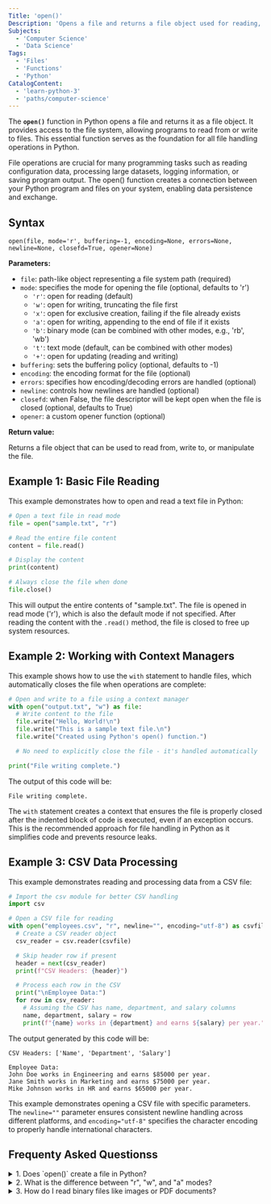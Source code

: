 ```yaml
---
Title: 'open()'
Description: 'Opens a file and returns a file object used for reading, writing, or appending data.'
Subjects:
  - 'Computer Science'
  - 'Data Science'
Tags:
  - 'Files'
  - 'Functions'
  - 'Python'
CatalogContent:
  - 'learn-python-3'
  - 'paths/computer-science'
---
```


The **`open()`** function in Python opens a file and returns it as a file object. It provides access to the file system, allowing programs to read from or write to files. This essential function serves as the foundation for all file handling operations in Python.

File operations are crucial for many programming tasks such as reading configuration data, processing large datasets, logging information, or saving program output. The open() function creates a connection between your Python program and files on your system, enabling data persistence and exchange.

## Syntax

```pseudo
open(file, mode='r', buffering=-1, encoding=None, errors=None, newline=None, closefd=True, opener=None)
```

**Parameters:**

- `file`: path-like object representing a file system path (required)
- `mode`: specifies the mode for opening the file (optional, defaults to 'r')
  - `'r'`: open for reading (default)
  - `'w'`: open for writing, truncating the file first
  - `'x'`: open for exclusive creation, failing if the file already exists
  - `'a'`: open for writing, appending to the end of file if it exists
  - `'b'`: binary mode (can be combined with other modes, e.g., 'rb', 'wb')
  - `'t'`: text mode (default, can be combined with other modes)
  - `'+'`: open for updating (reading and writing)
- `buffering`: sets the buffering policy (optional, defaults to -1)
- `encoding`: the encoding format for the file (optional)
- `errors`: specifies how encoding/decoding errors are handled (optional)
- `newline`: controls how newlines are handled (optional)
- `closefd`: when False, the file descriptor will be kept open when the file is closed (optional, defaults to True)
- `opener`: a custom opener function (optional)

**Return value:**

Returns a file object that can be used to read from, write to, or manipulate the file.

## Example 1: Basic File Reading

This example demonstrates how to open and read a text file in Python:

```py
# Open a text file in read mode
file = open("sample.txt", "r")

# Read the entire file content
content = file.read()

# Display the content
print(content)

# Always close the file when done
file.close()
```

This will output the entire contents of "sample.txt". The file is opened in read mode ('r'), which is also the default mode if not specified. After reading the content with the `.read()` method, the file is closed to free up system resources.

## Example 2: Working with Context Managers

This example shows how to use the `with` statement to handle files, which automatically closes the file when operations are complete:

```py
# Open and write to a file using a context manager
with open("output.txt", "w") as file:
  # Write content to the file
  file.write("Hello, World!\n")
  file.write("This is a sample text file.\n")
  file.write("Created using Python's open() function.")

  # No need to explicitly close the file - it's handled automatically

print("File writing complete.")
```

The output of this code will be:

```shell
File writing complete.
```

The `with` statement creates a context that ensures the file is properly closed after the indented block of code is executed, even if an exception occurs. This is the recommended approach for file handling in Python as it simplifies code and prevents resource leaks.

## Example 3: CSV Data Processing

This example demonstrates reading and processing data from a CSV file:

```py
# Import the csv module for better CSV handling
import csv

# Open a CSV file for reading
with open("employees.csv", "r", newline="", encoding="utf-8") as csvfile:
  # Create a CSV reader object
  csv_reader = csv.reader(csvfile)

  # Skip header row if present
  header = next(csv_reader)
  print(f"CSV Headers: {header}")

  # Process each row in the CSV
  print("\nEmployee Data:")
  for row in csv_reader:
    # Assuming the CSV has name, department, and salary columns
    name, department, salary = row
    print(f"{name} works in {department} and earns ${salary} per year.")
```

The output generated by this code will be:

```shell
CSV Headers: ['Name', 'Department', 'Salary']

Employee Data:
John Doe works in Engineering and earns $85000 per year.
Jane Smith works in Marketing and earns $75000 per year.
Mike Johnson works in HR and earns $65000 per year.
```

This example demonstrates opening a CSV file with specific parameters. The `newline=""` parameter ensures consistent newline handling across different platforms, and `encoding="utf-8"` specifies the character encoding to properly handle international characters.

## Frequenty Asked Questionss

<details>
<summary>1. Does `open()` create a file in Python?</summary>
<p>Yes, the `.open()` function will create a new file if it doesn't exist when used with write (`"w"`) or append (`"a"`) modes. However, when using read mode (`"r"`), an error will be raised if the file doesn't exist.</p>
</details>

<details>
<summary>2. What is the difference between "r", "w", and "a" modes?</summary>
  <ul>
<li>`"r"` (read): Opens a file for reading only. Raises an error if the file doesn't exist.</li>
<li>`"w"` (write): Opens a file for writing. Creates a new file if it doesn't exist or truncates (empties) the file if it exists.</li>
<li>`"a"` (append): Opens a file for appending content. Creates a new file if it doesn't exist but preserves existing content if the file exists.</li>
</details>

<details>
<summary>3. How do I read binary files like images or PDF documents?</summary>
<p>To read binary files, use the `"b"` suffix with the mode parameter. For example:

```py
# Open a binary file (like an image)
with open("image.jpg", "rb") as binary_file:
    # Read binary data
    binary_data = binary_file.read()
    # Process the binary data...
```

The `"b"` mode ensures that the data is read as a sequence of bytes without any text encoding/decoding operations, which is essential for binary files.

</p>
</details>

